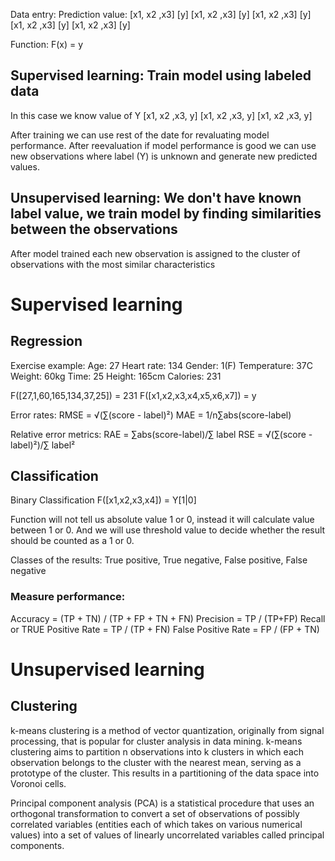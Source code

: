 Data entry:     Prediction value:
[x1, x2 ,x3]    [y]
[x1, x2 ,x3]    [y]
[x1, x2 ,x3]    [y]
[x1, x2 ,x3]    [y]
[x1, x2 ,x3]    [y]

Function:
F(x) = y

## Supervised learning: Train model using labeled data
In this case we know value of Y
[x1, x2 ,x3, y]
[x1, x2 ,x3, y]
[x1, x2 ,x3, y]

After training we can use rest of the date for revaluating model performance.
After reevaluation if model performance is good we can use new observations where label (Y) is unknown and generate new predicted values.

## Unsupervised learning: We don't have known label value, we train model by finding similarities between the observations
After model trained each new observation is assigned to the cluster of observations with the most similar characteristics

# Supervised learning

## Regression

Exercise example:
Age: 27         Heart rate: 134
Gender: 1(F)    Temperature: 37C
Weight: 60kg    Time: 25
Height: 165cm   Calories: 231

F([27,1,60,165,134,37,25]) = 231
F([x1,x2,x3,x4,x5,x6,x7]) = y


Error rates:
RMSE = √(∑(score - label)²)
MAE = 1/n∑abs(score-label)

Relative error metrics:
RAE = ∑abs(score-label)/∑ label
RSE = √(∑(score - label)²)/∑ label²

## Classification

Binary Classification
F([x1,x2,x3,x4]) = Y[1|0]

Function will not tell us absolute value 1 or 0, instead it will calculate value between 1 or 0.
And we will use threshold value to decide whether the result should be counted as a 1 or 0.

Classes of the results: True positive, True negative, False positive, False negative

### Measure performance:

Accuracy = (TP + TN) / (TP + FP + TN + FN)
Precision = TP / (TP+FP)
Recall or TRUE Positive Rate = TP / (TP + FN)
False Positive Rate = FP / (FP + TN)

# Unsupervised learning

## Clustering

k-means clustering is a method of vector quantization, originally from signal processing, that is popular for cluster analysis in data mining. k-means clustering aims to partition n observations into k clusters in which each observation belongs to the cluster with the nearest mean, serving as a prototype of the cluster. This results in a partitioning of the data space into Voronoi cells.

Principal component analysis (PCA) is a statistical procedure that uses an orthogonal transformation to convert a set of observations of possibly correlated variables (entities each of which takes on various numerical values) into a set of values of linearly uncorrelated variables called principal components.
